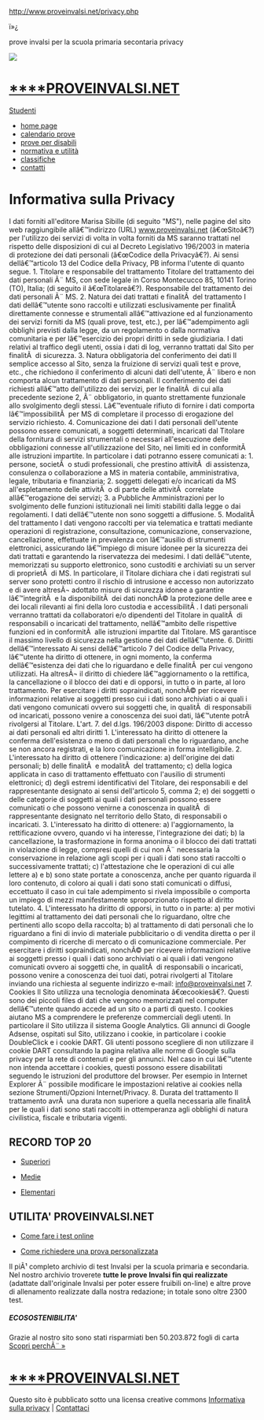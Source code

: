 http://www.proveinvalsi.net/privacy.php

ï»¿

prove invalsi per la scuola primaria secontaria privacy

![](http://b.scorecardresearch.com/p?c1=2&c2=15256540&cv=2.0&cj=1)

[****PROVEINVALSI.NET](/)
=========================

<a href="http://www.studenti.it/" class="pi_logo_studenti">Studenti</a>

-   [home page](index.php)
-   [calendario prove](calendario_prove_invalsi.php)
-   [prove per disabili](prove_invalsi_disabili/index.php)
-   [normativa e utilità](normativa_invalsi.php)
-   [classifiche](prova_invalsi_classifiche.php)
-   [contatti](prova_invalsi_contattaci.php)

Informativa sulla Privacy
=========================

I dati forniti all'editore Marisa Sibille (di seguito "MS"), nelle pagine del sito web raggiungibile allâ€™indirizzo (URL) www.proveinvalsi.net (â€œSitoâ€?) per l'utilizzo dei servizi di volta in volta forniti da MS saranno trattati nel rispetto delle disposizioni di cui al Decreto Legislativo 196/2003 in materia di protezione dei dati personali (â€œCodice della Privacyâ€?). Ai sensi dellâ€™articolo 13 del Codice della Privacy, PB informa l'utente di quanto segue. 1. Titolare e responsabile del trattamento Titolare del trattamento dei dati personali Ã¨ MS, con sede legale in Corso Montecucco 85, 10141 Torino (TO), Italia; (di seguito il â€œTitolareâ€?). Responsabile del trattamento dei dati personali Ã¨ MS. 2. Natura dei dati trattati e finalitÃ  del trattamento I dati dellâ€™utente sono raccolti e utilizzati esclusivamente per finalitÃ  direttamente connesse e strumentali allâ€™attivazione ed al funzionamento dei servizi forniti da MS (quali prove, test, etc.), per lâ€™adempimento agli obblighi previsti dalla legge, da un regolamento o dalla normativa comunitaria e per lâ€™esercizio dei propri diritti in sede giudiziaria. I dati relativi al traffico degli utenti, ossia i dati di log, verranno trattati dal Sito per finalitÃ  di sicurezza. 3. Natura obbligatoria del conferimento dei dati Il semplice accesso al Sito, senza la fruizione di servizi quali test e prove, etc., che richiedono il conferimento di alcuni dati dell'utente, Ã¨ libero e non comporta alcun trattamento di dati personali. Il conferimento dei dati richiesti allâ€™atto dell'utilizzo dei servizi, per le finalitÃ  di cui alla precedente sezione 2, Ã¨ obbligatorio, in quanto strettamente funzionale allo svolgimento degli stessi. Lâ€™eventuale rifiuto di fornire i dati comporta lâ€™impossibilitÃ  per MS di completare il processo di erogazione del servizio richiesto. 4. Comunicazione dei dati I dati personali dell'utente possono essere comunicati, a soggetti determinati, incaricati dal Titolare della fornitura di servizi strumentali o necessari all'esecuzione delle obbligazioni connesse all'utilizzazione del Sito, nei limiti ed in conformitÃ  alle istruzioni impartite. In particolare i dati potranno essere comunicati a: 1. persone, societÃ  o studi professionali, che prestino attivitÃ  di assistenza, consulenza o collaborazione a MS in materia contabile, amministrativa, legale, tributaria e finanziaria; 2. soggetti delegati e/o incaricati da MS all'espletamento delle attivitÃ  o di parte delle attivitÃ  correlate allâ€™erogazione dei servizi; 3. a Pubbliche Amministrazioni per lo svolgimento delle funzioni istituzionali nei limiti stabiliti dalla legge o dai regolamenti. I dati dellâ€™utente non sono soggetti a diffusione. 5. ModalitÃ  del trattamento I dati vengono raccolti per via telematica e trattati mediante operazioni di registrazione, consultazione, comunicazione, conservazione, cancellazione, effettuate in prevalenza con lâ€™ausilio di strumenti elettronici, assicurando lâ€™impiego di misure idonee per la sicurezza dei dati trattati e garantendo la riservatezza dei medesimi. I dati dellâ€™utente, memorizzati su supporto elettronico, sono custoditi e archiviati su un server di proprietÃ  di MS. In particolare, il Titolare dichiara che i dati registrati sul server sono protetti contro il rischio di intrusione e accesso non autorizzato e di avere altresÃ¬ adottato misure di sicurezza idonee a garantire lâ€™integritÃ  e la disponibilitÃ  dei dati nonchÃ© la protezione delle aree e dei locali rilevanti ai fini della loro custodia e accessibilitÃ . I dati personali verranno trattati da collaboratori e/o dipendenti del Titolare in qualitÃ  di responsabili o incaricati del trattamento, nellâ€™ambito delle rispettive funzioni ed in conformitÃ  alle istruzioni impartite dal Titolare. MS garantisce il massimo livello di sicurezza nella gestione dei dati dellâ€™utente. 6. Diritti dellâ€™interessato Ai sensi dellâ€™articolo 7 del Codice della Privacy, lâ€™utente ha diritto di ottenere, in ogni momento, la conferma dellâ€™esistenza dei dati che lo riguardano e delle finalitÃ  per cui vengono utilizzati. Ha altresÃ¬ il diritto di chiedere lâ€™aggiornamento o la rettifica, la cancellazione o il blocco dei dati e di opporsi, in tutto o in parte, al loro trattamento. Per esercitare i diritti sopraindicati, nonchÃ© per ricevere informazioni relative ai soggetti presso cui i dati sono archiviati o ai quali i dati vengono comunicati ovvero sui soggetti che, in qualitÃ  di responsabili od incaricati, possono venire a conoscenza dei suoi dati, lâ€™utente potrÃ  rivolgersi al Titolare. L'art. 7. del d.lgs. 196/2003 dispone: Diritto di accesso ai dati personali ed altri diritti 1. L'interessato ha diritto di ottenere la conferma dell'esistenza o meno di dati personali che lo riguardano, anche se non ancora registrati, e la loro comunicazione in forma intelligibile. 2. L'interessato ha diritto di ottenere l'indicazione: a) dell'origine dei dati personali; b) delle finalitÃ  e modalitÃ  del trattamento; c) della logica applicata in caso di trattamento effettuato con l'ausilio di strumenti elettronici; d) degli estremi identificativi del Titolare, dei responsabili e del rappresentante designato ai sensi dell'articolo 5, comma 2; e) dei soggetti o delle categorie di soggetti ai quali i dati personali possono essere comunicati o che possono venirne a conoscenza in qualitÃ  di rappresentante designato nel territorio dello Stato, di responsabili o incaricati. 3. L'interessato ha diritto di ottenere: a) l'aggiornamento, la rettificazione ovvero, quando vi ha interesse, l'integrazione dei dati; b) la cancellazione, la trasformazione in forma anonima o il blocco dei dati trattati in violazione di legge, compresi quelli di cui non Ã¨ necessaria la conservazione in relazione agli scopi per i quali i dati sono stati raccolti o successivamente trattati; c) l'attestazione che le operazioni di cui alle lettere a) e b) sono state portate a conoscenza, anche per quanto riguarda il loro contenuto, di coloro ai quali i dati sono stati comunicati o diffusi, eccettuato il caso in cui tale adempimento si rivela impossibile o comporta un impiego di mezzi manifestamente sproporzionato rispetto al diritto tutelato. 4. L'interessato ha diritto di opporsi, in tutto o in parte: a) per motivi legittimi al trattamento dei dati personali che lo riguardano, oltre che pertinenti allo scopo della raccolta; b) al trattamento di dati personali che lo riguardano a fini di invio di materiale pubblicitario o di vendita diretta o per il compimento di ricerche di mercato o di comunicazione commerciale. Per esercitare i diritti sopraindicati, nonchÃ© per ricevere informazioni relative ai soggetti presso i quali i dati sono archiviati o ai quali i dati vengono comunicati ovvero ai soggetti che, in qualitÃ  di responsabili o incaricati, possono venire a conoscenza dei tuoi dati, potrai rivolgerti al Titolare inviando una richiesta al seguente indirizzo e-mail: info@proveinvalsi.net 7. Cookies Il Sito utilizza una tecnologia denominata â€œcookiesâ€?. Questi sono dei piccoli files di dati che vengono memorizzati nel computer dellâ€™utente quando accede ad un sito o a parti di questo. I cookies aiutano MS a comprendere le preferenze commerciali degli utenti. In particolare il Sito utilizza il sistema Google Analytics. Gli annunci di Google Adsense, ospitati sul Sito, utilizzano i cookie, in particolare i cookie DoubleClick e i cookie DART. Gli utenti possono scegliere di non utilizzare il cookie DART consultando la pagina relativa alle norme di Google sulla privacy per la rete di contenuti e per gli annunci. Nel caso in cui lâ€™utente non intenda accettare i cookies, questi possono essere disabilitati seguendo le istruzioni del produttore del browser. Per esempio in Internet Explorer Ã¨ possibile modificare le impostazioni relative ai cookies nella sezione Strumenti/Opzioni Internet/Privacy. 8. Durata del trattamento Il trattamento avrÃ  una durata non superiore a quella necessaria alle finalitÃ  per le quali i dati sono stati raccolti in ottemperanza agli obblighi di natura civilistica, fiscale e tributaria vigenti.

RECORD TOP 20
-------------

-   [Superiori](prova_invalsi_risultati_superiori.php)

-   [Medie](prova_invalsi_risultati_medie.php)

-   [Elementari](prova_invalsi_risultati_elementari.php)

UTILITA' PROVEINVALSI.NET
-------------------------

-   [Come fare i test online](prova_invalsi_online.php)

-   [Come richiedere una prova personalizzata](prova_invalsi_personalizzata.php)

Il piÃ¹ completo archivio di test Invalsi per la scuola primaria e secondaria.
Nel nostro archivio troverete **tutte le prove Invalsi fin qui realizzate** (adattate dall'originale Invalsi per poter essere fruibili on-line) e altre prove di allenamento realizzate dalla nostra redazione; in totale sono oltre 2300 test.

##### ECOSOSTENIBILITA'

Grazie al nostro sito sono stati risparmiati ben 50.203.872 fogli di carta [Scopri perchÃ¨ »](ecosostenibilita.php)

[****PROVEINVALSI.NET](http://www.proveinvalsi.net)
===================================================

Questo sito è pubblicato sotto una licensa creative commons
[Informativa sulla privacy](http://www.proveinvalsi.net/privacy.php) | [Contattaci](http://www.proveinvalsi.net/prova_invalsi_contattaci.php)


